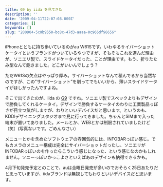 ```yaml
---
title: G9 by iida を見てきた
description: ''
date: '2009-04-11T22:07:08.000Z'
categories: []
keywords: []
slug: "200904-5c0b9550-bc8c-47d3-aaaa-0c966df96656"
---
```

iPhoneとともに持ち歩いているのがau W61Sです。いわゆるサイバーショットケータイというブランドがついているやつですが、そもそもこれを選んだ理由が、ソニエリ製で、スライドケータイだった、ことが理由です。もう、折りたたみ型なんて飽きました。どこがいいんでしょう？

ただW61Sの欠点はやっぱり厚み。サイバーショットなんて積んでるから当然なのですが、この”サイバーショット”を削ってでもいいから、薄いスライドケータイがほしかったんですよね。

そこで出てきたのが、iida の [G9](http://iida.jp/products/g9/) ですね。ソニエリ製でスペックよりもデザインで勝負してくれるケータイ。デザインで勝負するケータイのわりに工業製品っぽさが目立つ気がしますが、わりといいデバイスだと思います。というのも、KDDIデザイニングスタジオまで見に行ってきました。ちゃんとSIMまで入った端末が置いてありました。メールとか、WEBとかは制限されていましたけど（笑）(写真ないです。ごめんなさい）

メニューとかを含めたソフトウェアの雰囲気的には、INFOBARっぽい感じ。でもカメラのメニュー構成は完全にサイバーショットだったし、ソニエリがINFOBARっぽいのを作ったらこういう感じになった、という感じなのかもしれません。ソニーっぽいかっこよさといえばあのデザインも納得できるかも。

4月下旬発売予定とのことで、auは金曜日発売が多いのでおそらく25日あたりだと思っていますが、iidaブランドは無視してもわりといいデバイスだと思います。